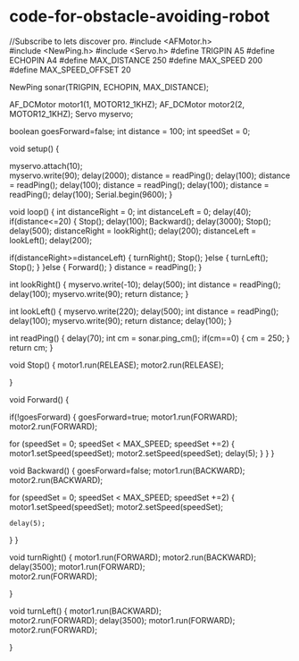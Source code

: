# code-for-obstacle-avoiding-robot
//Subscribe to lets discover pro.
#include <AFMotor.h>  
#include <NewPing.h>
#include <Servo.h> 
#define TRIGPIN A5
#define ECHOPIN A4 
#define MAX_DISTANCE 250
#define MAX_SPEED 200 
#define MAX_SPEED_OFFSET 20

NewPing sonar(TRIGPIN, ECHOPIN, MAX_DISTANCE); 

AF_DCMotor motor1(1, MOTOR12_1KHZ); 
AF_DCMotor motor2(2, MOTOR12_1KHZ);
Servo myservo;   

boolean goesForward=false;
int distance = 100;
int speedSet = 0;

void setup() {

  myservo.attach(10);  
  myservo.write(90); 
  delay(2000);
  distance = readPing();
  delay(100);
  distance = readPing();
  delay(100);
  distance = readPing();
  delay(100);
  distance = readPing();
  delay(100);
  Serial.begin(9600);
}

void loop() {
 int distanceRight = 0;
 int distanceLeft =  0;
 delay(40);
 if(distance<=20)
 {
  Stop();
  delay(100);
  Backward();
  delay(3000);
  Stop();
  delay(500);
  distanceRight = lookRight();
  delay(200);
  distanceLeft = lookLeft();
  delay(200);

  if(distanceRight>=distanceLeft)
  {
    turnRight();
    Stop();
  }else
  {
    turnLeft();
    Stop();
  }
 }else
 {
  Forward();
 }
 distance = readPing();
}

int lookRight()
{
    myservo.write(-10); 
    delay(500);
    int distance = readPing();
    delay(100);
    myservo.write(90); 
    return distance;
}

int lookLeft()
{
    myservo.write(220); 
    delay(500);
    int distance = readPing();
    delay(100);
    myservo.write(90); 
    return distance;
    delay(100);
}

int readPing() { 
  delay(70);
  int cm = sonar.ping_cm();
  if(cm==0)
  {
    cm = 250;
  }
  return cm;
}

void Stop() {
  motor1.run(RELEASE); 
  motor2.run(RELEASE);
  
  } 
  
void Forward() {

 if(!goesForward)
  {
    goesForward=true;
    motor1.run(FORWARD);      
    motor2.run(FORWARD);
  
   for (speedSet = 0; speedSet < MAX_SPEED; speedSet +=2) 
   {
    motor1.setSpeed(speedSet);
    motor2.setSpeed(speedSet);
    delay(5);
   }
  }
}

void Backward() {
    goesForward=false;
    motor1.run(BACKWARD);      
    motor2.run(BACKWARD);
    
  for (speedSet = 0; speedSet < MAX_SPEED; speedSet +=2) 
  {
    motor1.setSpeed(speedSet);
    motor2.setSpeed(speedSet);
    
    delay(5);
  }
}  

void turnRight() {
  motor1.run(FORWARD);
  motor2.run(BACKWARD);
  delay(3500);
  motor1.run(FORWARD);      
  motor2.run(FORWARD);
  
} 
 
void turnLeft() {
  motor1.run(BACKWARD);     
  motor2.run(FORWARD); 
  delay(3500);
  motor1.run(FORWARD);     
  motor2.run(FORWARD);
  
}  
